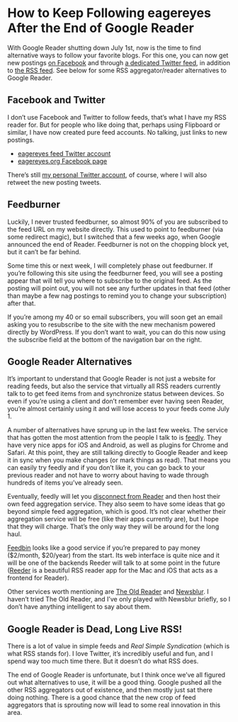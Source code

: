 # How to Keep Following eagereyes After the End of Google Reader

With Google Reader shutting down July 1st, now is the time to find alternative ways to follow your favorite blogs. For this one, you can now get new postings <a href="https://www.facebook.com/eagereyes.org">on Facebook</a> and through <a href="https://twitter.com/eagereyes_feed">a dedicated Twitter feed</a>, in addition to <a href="/feed">the RSS feed</a>. See below for some RSS aggregator/reader alternatives to Google Reader.

## Facebook and Twitter

I don’t use Facebook and Twitter to follow feeds, that’s what I have my RSS reader for. But for people who like doing that, perhaps using Flipboard or similar, I have now created pure feed accounts. No talking, just links to new postings.
<ul>
	<li><a href="https://twitter.com/eagereyes_feed">eagereyes feed Twitter account</a></li>
	<li><a href="https://www.facebook.com/eagereyes.org">eagereyes.org Facebook page</a></li>
</ul>
There’s still <a href="https://twitter.com/eagereyes">my personal Twitter account</a>, of course, where I will also retweet the new posting tweets.

## Feedburner

Luckily, I never trusted feedburner, so almost 90% of you are subscribed to the feed URL on my website directly. This used to point to feedburner (via some redirect magic), but I switched that a few weeks ago, when Google announced the end of Reader. Feedburner is not on the chopping block yet, but it can’t be far behind.

Some time this or next week, I will completely phase out feedburner. If you’re following this site using the feedburner feed, you will see a posting appear that will tell you where to subscribe to the original feed. As the posting will point out, you will not see any further updates in that feed (other than maybe a few nag postings to remind you to change your subscription) after that.

If you’re among my 40 or so email subscribers, you will soon get an email asking you to resubscribe to the site with the new mechanism powered directly by WordPress. If you don’t want to wait, you can do this now using the subscribe field at the bottom of the navigation bar on the right.

## Google Reader Alternatives

It’s important to understand that Google Reader is not just a website for reading feeds, but also the service that virtually all RSS readers currently talk to to get feed items from and synchronize status between devices. So even if you’re using a client and don’t remember ever having seen Reader, you’re almost certainly using it and will lose access to your feeds come July 1.

A number of alternatives have sprung up in the last few weeks. The service that has gotten the most attention from the people I talk to is <a href="http://www.feedly.com">feedly</a>. They have very nice apps for iOS and Android, as well as plugins for Chrome and Safari. At this point, they are still talking directly to Google Reader and keep it in sync when you make changes (or mark things as read). That means you can easily try feedly and if you don’t like it, you can go back to your previous reader and not have to worry about having to wade through hundreds of items you’ve already seen.

Eventually, feedly will let you <a href="http://blog.feedly.com/2013/03/14/google-reader/">disconnect from Reader</a> and then host their own feed aggregation service. They also seem to have some ideas that go beyond simple feed aggregation, which is good. It’s not clear whether their aggregation service will be free (like their apps currently are), but I hope that they will charge. That’s the only way they will be around for the long haul.

<a href="https://feedbin.me">Feedbin</a> looks like a good service if you’re prepared to pay money ($2/month, $20/year) from the start. Its web interface is quite nice and it will be one of the backends Reeder will talk to at some point in the future (<a href="http://reederapp.com">Reeder</a> is a beautiful RSS reader app for the Mac and iOS that acts as a frontend for Reader).

Other services worth mentioning are <a href="http://theoldreader.com/">The Old Reader</a> and <a href="http://www.newsblur.com/">Newsblur</a>. I haven’t tried The Old Reader, and I’ve only played with Newsblur briefly, so I don’t have anything intelligent to say about them.

## Google Reader is Dead, Long Live RSS!

There is a lot of value in simple feeds and <em>Real Simple Syndication</em> (which is what RSS stands for). I love Twitter, it’s incredibly useful and fun, and I spend way too much time there. But it doesn’t do what RSS does.

The end of Google Reader is unfortunate, but I think once we’ve all figured out what alternatives to use, it will be a good thing. Google pushed all the other RSS aggregators out of existence, and then mostly just sat there doing nothing. There is a good chance that the new crop of feed aggregators that is sprouting now will lead to some real innovation in this area.
